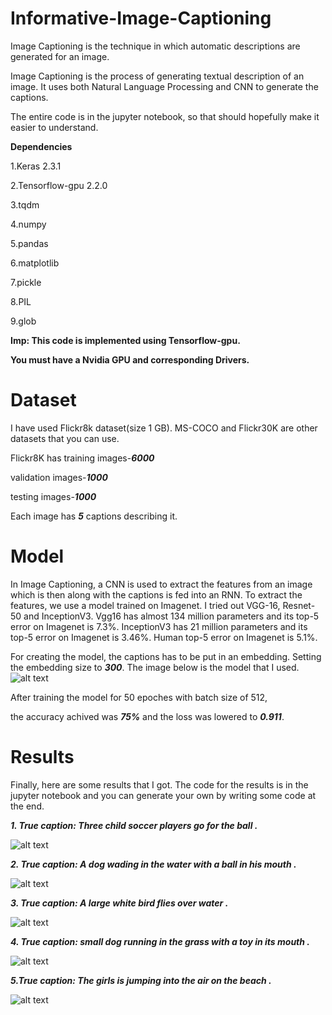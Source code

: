 # Informative-Image-Captioning
Image Captioning is the technique in which automatic descriptions are generated for an image.

Image Captioning is the process of generating textual description of an image. It uses both Natural Language Processing and CNN to generate the captions.


The entire code is in the jupyter notebook, so that should hopefully make it easier to understand. 

**Dependencies**

1.Keras 2.3.1

2.Tensorflow-gpu  2.2.0

3.tqdm

4.numpy

5.pandas

6.matplotlib

7.pickle

8.PIL

9.glob

**Imp: This code is implemented using Tensorflow-gpu.**

   **You must have a Nvidia GPU and corresponding Drivers.**

# Dataset
I have used Flickr8k dataset(size 1 GB). MS-COCO and Flickr30K are other datasets that you can use.

Flickr8K has training images-***6000***

validation images-***1000***

testing images-***1000***

Each image has ***5*** captions describing it.

# Model
In Image Captioning, a CNN is used to extract the features from an image which is then along with the captions is fed into an RNN. To extract the features, we use a model trained on Imagenet. I tried out VGG-16, Resnet-50 and InceptionV3. Vgg16 has almost 134 million parameters and its top-5 error on Imagenet is 7.3%. InceptionV3 has 21 million parameters and its top-5 error on Imagenet is 3.46%. Human top-5 error on Imagenet is 5.1%.

For creating the model, the captions has to be put in an embedding. Setting the embedding size to ***300***. The image below is the model that I used.
![alt text](https://github.com/arjavdongaonkar/Informative-Image-Captioning/blob/master/model/2020-06-18%20(14).png?raw=true)

After training the model for 50 epoches with batch size of 512, 

the accuracy achived was ***75%*** and the loss was lowered to ***0.911***.

# Results #

Finally, here are some results that I got. The code for  the results is in the jupyter notebook and you can generate your own by writing some code at the end.

***1. True caption: Three child soccer players go for the ball .***

![alt text](https://github.com/arjavdongaonkar/Informative-Image-Captioning/blob/master/results/2020-06-18%20(16).png?raw=true)

***2. True caption: A dog wading in the water with a ball in his mouth .***

![alt text](https://github.com/arjavdongaonkar/Informative-Image-Captioning/blob/master/results/2020-06-18%20(15).png?raw=true)

***3. True caption: A large white bird flies over water .***

![alt text](https://github.com/arjavdongaonkar/Informative-Image-Captioning/blob/master/results/2020-06-18%20(11).png?raw=true)

***4. True caption: small dog running in the grass with a toy in its mouth .***

![alt text](https://github.com/arjavdongaonkar/Informative-Image-Captioning/blob/master/results/2020-06-18%20(22).png?raw=true)

***5.True caption: The girls is jumping into the air on the beach .***

![alt text](https://github.com/arjavdongaonkar/Informative-Image-Captioning/blob/master/results/2020-06-18%20(2).png?raw=true)
